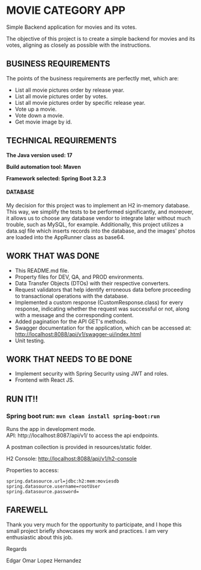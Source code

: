 # MOVIE CATEGORY APP
Simple Backend application for movies and its votes.

The objective of this project is to create a simple backend for movies and its votes, aligning as closely as possible with the instructions.

## BUSINESS REQUIREMENTS
The points of the business requirements are perfectly met, which are:

- List all movie pictures order by release year.
- List all movie pictures order by votes.
- List all movie pictures order by specific release year.
- Vote up a movie.
- Vote down a movie.
- Get movie image by id.

## TECHNICAL REQUIREMENTS
**The Java version used: 17**

**Build automation tool: Maven**

**Framework selected: Spring Boot 3.2.3**

#### DATABASE

My decision for this project was to implement an H2 in-memory database. This way, we simplify the tests to be performed significantly, and moreover, it allows us to choose any database vendor to integrate later without much trouble, such as MySQL, for example. Additionally, this project utilizes a data.sql file which inserts records into the database, and the images' photos are loaded into the AppRunner class as base64.

## WORK THAT WAS DONE

- This README.md file.
- Property files for DEV, QA, and PROD environments.
- Data Transfer Objects (DTOs) with their respective converters.
- Request validators that help identify erroneous data before proceeding to transactional operations with the database.
- Implemented a custom response (CustomResponse.class) for every response, indicating whether the request was successful or not, along with a message and the corresponding content.
- Added pagination for the API GET's methods.
- Swagger documentation for the application, which can be accessed at: [http://localhost:8088/api/v1/swagger-ui/index.html](http://localhost:8088/api/v1/swagger-ui/index.html)
- Unit testing.

## WORK THAT NEEDS TO BE DONE

- Implement security with Spring Security using JWT and roles.
- Frontend with React JS.

## RUN IT!!

### Spring boot run: `mvn clean install spring-boot:run`
Runs the app in development mode.<br />
API: http://localhost:8087/api/v1/ to access the api endpoints.

A postman collection is provided in resources/static folder.

H2 Console: [http://localhost:8088/api/v1/h2-console](http://localhost:8088/api/v1/h2-console)

Properties to access:
```
spring.datasource.url=jdbc:h2:mem:moviesdb
spring.datasource.username=rootUser
spring.datasource.password=
```

## FAREWELL
Thank you very much for the opportunity to participate, and I hope this small project briefly showcases my work and practices. I am very enthusiastic about this job.

Regards

Edgar Omar Lopez Hernandez

